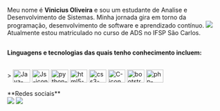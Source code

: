 Meu nome é **Vinicius Oliveira** e sou um estudante de Analise e Desenvolvimento de Sistemas. Minha jornada gira em torno da programação, desenvolvimento de software e aprendizado contínuo.
<picture>
  <source
    srcset="https://github-readme-stats.vercel.app/api?username=Vinicius64&show_icons=true&theme=github_dark"
    media="(prefers-color-scheme: dark)"
  />
  <source
    srcset="https://github-readme-stats.vercel.app/api?username=Vinicius64&show_icons=true"
    media="(prefers-color-scheme: light), (prefers-color-scheme: no-preference)"
  />
  <img src="https://github-readme-stats.vercel.app/api?username=Vinicius64&show_icons=true" />
</picture>
Atualmente estou matriculado no curso de ADS no IFSP São Carlos.
##
**Linguagens e tecnologias das quais tenho conhecimento incluem:**
<div style="display: inline_block"><br>>
<img align="center" alt="Java-icon" height="30" width="40" src="https://cdn.jsdelivr.net/gh/devicons/devicon/icons/java/java-original.svg" />
<img align="center" alt="Js-icon" height="30" width="40" src="https://cdn.jsdelivr.net/gh/devicons/devicon/icons/javascript/javascript-original.svg" />
<img align="center" alt="python-icon" height="30" width="40" src="https://cdn.jsdelivr.net/gh/devicons/devicon/icons/python/python-original.svg" />
<img align="center" alt="html5-icon" height="30" width="40" src="https://cdn.jsdelivr.net/gh/devicons/devicon/icons/html5/html5-original.svg" />
<img align="center" alt="css3-icon" height="30" width="40" src="https://cdn.jsdelivr.net/gh/devicons/devicon/icons/css3/css3-original-wordmark.svg" />
<img align="center" alt="C-icon" height="30" width="40" src="https://cdn.jsdelivr.net/gh/devicons/devicon/icons/c/c-original.svg" />
<img align="center" alt="bootstrap-icon" height="30" width="40" src="https://cdn.jsdelivr.net/gh/devicons/devicon/icons/bootstrap/bootstrap-original.svg" />
<img align="center" alt="php-icon" height="30" width="40" src="https://cdn.jsdelivr.net/gh/devicons/devicon/icons/php/php-plain.svg" />
</div>
<br>
**Redes sociais**
<div>
<a href="mailto:oliveira.vinicius64@gmail.com"> <img src="https://img.shields.io/badge/Gmail-D14836?style=for-the-badge&logo=gmail&logoColor=white"></a>
<a href="https://www.linkedin.com/in/vinicius-da-silva-gon%C3%A7alves-oliveira-63455b243"> <img src="https://img.shields.io/badge/LinkedIn-0077B5?style=for-the-badge&logo=linkedin&logoColor=white"></a>
</div> 
